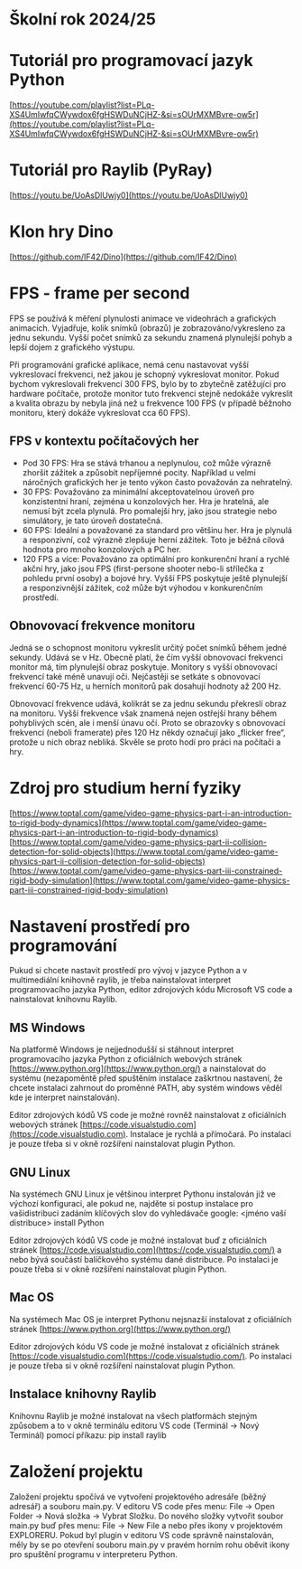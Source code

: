 # Školní rok 2024/25

# Tutoriál pro programovací jazyk Python
[https://youtube.com/playlist?list=PLq-XS4UmIwfqCWywdox6fgHSWDuNCjHZ-&si=sOUrMXMBvre-ow5r](https://youtube.com/playlist?list=PLq-XS4UmIwfqCWywdox6fgHSWDuNCjHZ-&si=sOUrMXMBvre-ow5r)

# Tutoriál pro Raylib (PyRay)
[https://youtu.be/UoAsDlUwjy0](https://youtu.be/UoAsDlUwjy0)

# Klon hry Dino
[https://github.com/IF42/Dino](https://github.com/IF42/Dino)


# FPS - frame per second
FPS se používá k měření plynulosti animace ve videohrách a grafických animacích. Vyjadřuje, kolik snímků (obrazů) je zobrazováno/vykresleno za jednu sekundu. Vyšší počet snímků za sekundu znamená plynulejší pohyb a lepší dojem z grafického výstupu. 

Při programování grafické aplikace, nemá cenu nastavovat vyšší vykreslovací frekvenci, než jakou je schopný vykreslovat monitor. Pokud bychom vykreslovali frekvencí 300 FPS, bylo by to zbytečně zatěžující pro hardware počítače, protože monitor tuto frekvenci stejně nedokáže vykreslit a kvalita obrazu by nebyla jiná než u frekvence 100 FPS (v případě běžnoho monitoru, který dokáže vykreslovat cca 60 FPS).

## FPS v kontextu počítačových her
* Pod 30 FPS: Hra se stává trhanou a neplynulou, což může výrazně zhoršit zážitek a způsobit nepříjemné pocity. Například u velmi náročných grafických her je tento výkon často považován za nehratelný.
* 30 FPS: Považováno za minimální akceptovatelnou úroveň pro konzistentní hraní, zejména u konzolových her. Hra je hratelná, ale nemusí být zcela plynulá. Pro pomalejší hry, jako jsou strategie nebo simulátory, je tato úroveň dostatečná.
* 60 FPS: Ideální a považované za standard pro většinu her. Hra je plynulá a responzivní, což výrazně zlepšuje herní zážitek. Toto je běžná cílová hodnota pro mnoho konzolových a PC her.
* 120 FPS a více: Považováno za optimální pro konkurenční hraní a rychlé akční hry, jako jsou FPS (first-persone shooter nebo-li střílečka z pohledu první osoby) a bojové hry. Vyšší FPS poskytuje ještě plynulejší a responzivnější zážitek, což může být výhodou v konkurenčním prostředí.

## Obnovovací frekvence monitoru
Jedná se o schopnost monitoru vykreslit určitý počet snímků během jedné sekundy. Udává se v Hz. Obecně platí, že čím vyšší obnovovací frekvenci monitor má, tím plynulejší obraz poskytuje. Monitory s vyšší obnovovací frekvencí také méně unavují oči. Nejčastěji se setkáte s obnovovací frekvencí 60-75 Hz, u herních monitorů pak dosahují hodnoty až 200 Hz.

Obnovovací frekvence udává, kolikrát se za jednu sekundu překreslí obraz na monitoru. Vyšší frekvence však znamená nejen ostřejší hrany během pohyblivých scén, ale i menší únavu očí. Proto se obrazovky s obnovovací frekvencí (neboli framerate) přes 120 Hz někdy označují jako „flicker free“, protože u nich obraz nebliká. Skvěle se proto hodí pro práci na počítači a hry.

# Zdroj pro studium herní fyziky
[https://www.toptal.com/game/video-game-physics-part-i-an-introduction-to-rigid-body-dynamics](https://www.toptal.com/game/video-game-physics-part-i-an-introduction-to-rigid-body-dynamics)
[https://www.toptal.com/game/video-game-physics-part-ii-collision-detection-for-solid-objects](https://www.toptal.com/game/video-game-physics-part-ii-collision-detection-for-solid-objects)
[https://www.toptal.com/game/video-game-physics-part-iii-constrained-rigid-body-simulation](https://www.toptal.com/game/video-game-physics-part-iii-constrained-rigid-body-simulation)


# Nastavení prostředí pro programování
Pukud si chcete nastavit prostředí pro vývoj v jazyce Python a v multimediální knihovně raylib, je třeba nainstalovat interpret programovacího jazyka Python, editor zdrojových kódu Microsoft VS code a nainstalovat knihovnu Raylib.
## MS Windows
Na platformě Windows je nejjednodušší si stáhnout interpret programovacího jazyka Python z oficiálních webových stránek [https://www.python.org](https://www.python.org/) a nainstalovat do systému (nezapoměntě před spuštěním instalace zaškrtnou nastavení, že chcete instalaci zahrnout do proměnné PATH, aby systém windows věděl kde je interpret nainstalován).

Editor zdrojových kódů VS code je možné rovněž nainstalovat z oficiálních webových stránek [https://code.visualstudio.com](https://code.visualstudio.com). Instalace je rychlá a přímočará. Po instalaci je pouze třeba si v okně rozšíření nainstalovat plugin Python. 

## GNU Linux 
Na systémech GNU Linux je většinou interpret Pythonu instalován již ve výchozí konfiguraci, ale pokud ne, najděte si postup instalace pro vašidistribuci zadáním klíčových slov do vyhledávače google: <jméno vaší distribuce> install Python

Editor zdrojových kódů VS code je možné instalovat buď z oficiálních stránek [https://code.visualstudio.com](https://code.visualstudio.com/) a nebo bývá součástí balíčkového systému dané distribuce. Po instalaci je pouze třeba si v okně rozšíření nainstalovat plugin Python. 

## Mac OS
Na systémech Mac OS je interpret Pythonu nejsnazší instalovat z oficiálních stránek [https://www.python.org](https://www.python.org/)

Editor zdrojových kódu VS code je možné instalovat z oficiálních stránek [https://code.visualstudio.com](https://code.visualstudio.com/). Po instalaci je pouze třeba si v okně rozšíření nainstalovat plugin Python. 

## Instalace knihovny Raylib
Knihovnu Raylib je možné instalovat na všech platformách stejným způsobem a to v okně terminálu editoru VS code (Terminál -> Nový Terminál) pomocí příkazu: pip install raylib

# Založení projektu
Založení projektu spočívá ve vytvoření projektového adresáře (běžný adresář) a souboru main.py. V editoru VS code přes menu: File -> Open Folder -> Nová složka -> Vybrat Složku.
Do nového složky vytvořit soubor main.py buď přes menu: File -> New File a nebo přes ikony v projektovém EXPLORERU. Pokud byl plugin v editoru VS code správně nainstalován, měly by se po otevření souboru main.py v pravém horním rohu oběvit ikony pro spuštění programu v interpreteru Python.



